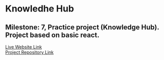 # Knowledhe Hub

## Milestone: 7, Practice project (Knowledge Hub). Project based on basic react.

[Live Website Link]()  
[Project Repository Link](https://github.com/abdul-muhaimin-toha/knowledge-hub)
